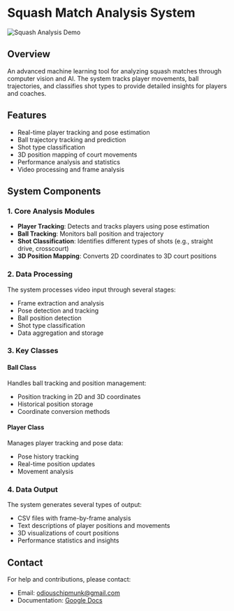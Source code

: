 # Squash Match Analysis System
![Squash Analysis Demo](https://github.com/odiouschipmunk/vision/blob/main/annotated2.gif)
## Overview
An advanced machine learning tool for analyzing squash matches through computer vision and AI. The system tracks player movements, ball trajectories, and classifies shot types to provide detailed insights for players and coaches.

## Features
- Real-time player tracking and pose estimation
- Ball trajectory tracking and prediction
- Shot type classification
- 3D position mapping of court movements
- Performance analysis and statistics
- Video processing and frame analysis

## System Components

### 1. Core Analysis Modules
- **Player Tracking**: Detects and tracks players using pose estimation
- **Ball Tracking**: Monitors ball position and trajectory
- **Shot Classification**: Identifies different types of shots (e.g., straight drive, crosscourt)
- **3D Position Mapping**: Converts 2D coordinates to 3D court positions

### 2. Data Processing
The system processes video input through several stages:
- Frame extraction and analysis
- Pose detection and tracking
- Ball position detection
- Shot type classification
- Data aggregation and storage


### 3. Key Classes

#### Ball Class
Handles ball tracking and position management:
- Position tracking in 2D and 3D coordinates
- Historical position storage
- Coordinate conversion methods

#### Player Class
Manages player tracking and pose data:
- Pose history tracking
- Real-time position updates
- Movement analysis

### 4. Data Output
The system generates several types of output:
- CSV files with frame-by-frame analysis
- Text descriptions of player positions and movements
- 3D visualizations of court positions
- Performance statistics and insights


## Contact
For help and contributions, please contact:
- Email: odiouschipmunk@gmail.com
- Documentation: [Google Docs](https://docs.google.com/document/d/1egeolMCFvLH1VurDKju9ZjA_MYELRHi1MeEyeTkoAA0/)


